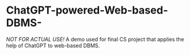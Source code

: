 # ChatGPT-powered-Web-based-DBMS-
*NOT FOR ACTUAL USE!* A demo used for final CS project that applies the help of ChatGPT to web-based DBMS. 
